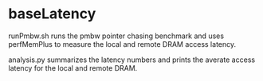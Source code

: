# baseLatency

runPmbw.sh runs the pmbw pointer chasing benchmark and uses perfMemPlus to measure the local and remote DRAM access latency.

analysis.py summarizes the latency numbers and prints the averate access latency for the local and remote DRAM.

